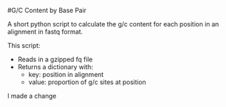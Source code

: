 #G/C Content by Base Pair

A short python script to calculate the g/c content for each position in an alignment in fastq format.

This script:
*	Reads in a gzipped fq file
*	Returns a dictionary with:
	*	key: position in alignment
	*	value: proportion of g/c sites at position

I made a change
